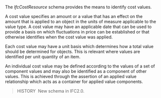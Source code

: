 ﻿The _IfcCostResource_ schema provides the means to identify cost values.

A cost value specifies an amount or a value that has an effect on the amount that is applied to an object in the units of measure applicable to the value type. A cost value may have an applicable date that can be used to provide a basis on which fluctuations in price can be established or that otherwise identifies when the cost value was applied.

Each cost value may have a unit basis which determines how a total value should be determined for objects. This is relevant where values are identified per unit quantity of an item.

An individual cost value may be defined according to the values of a set of component values and may also be identified as a component of other values. This is achieved through the assertion of an applied value relationship which acts as a container for applied value components.

> HISTORY&nbsp; New schema in IFC2.0.
